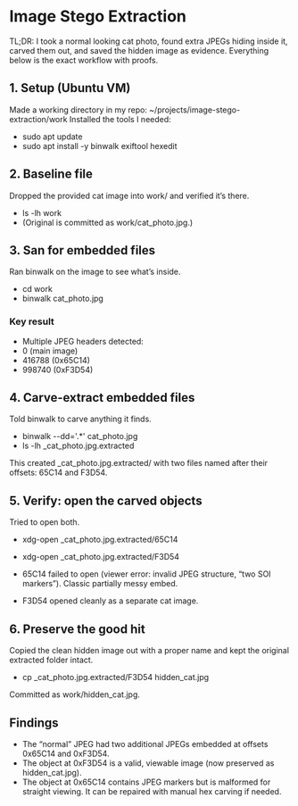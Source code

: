 # Image Stego Extraction
TL;DR: I took a normal looking cat photo, found extra JPEGs hiding inside it, carved them out, and saved the hidden image as evidence. Everything below is the exact workflow with proofs.

## 1. Setup (Ubuntu VM)
Made a working directory in my repo: ~/projects/image-stego-extraction/work
Installed the tools I needed:
- sudo apt update
- sudo apt install -y binwalk exiftool hexedit

## 2. Baseline file
Dropped the provided cat image into work/ and verified it’s there.
- ls -lh work
- (Original is committed as work/cat_photo.jpg.)

## 3. San for embedded files
Ran binwalk on the image to see what’s inside.
- cd work
- binwalk cat_photo.jpg

### Key result
- Multiple JPEG headers detected:
- 0 (main image)
- 416788 (0x65C14)
- 998740 (0xF3D54)

## 4. Carve-extract embedded files
Told binwalk to carve anything it finds.
- binwalk --dd='.*' cat_photo.jpg
- ls -lh _cat_photo.jpg.extracted

This created _cat_photo.jpg.extracted/ with two files named after their offsets: 65C14 and F3D54.

## 5. Verify: open the carved objects
Tried to open both.
- xdg-open _cat_photo.jpg.extracted/65C14
- xdg-open _cat_photo.jpg.extracted/F3D54

- 65C14 failed to open (viewer error: invalid JPEG structure, “two SOI markers”). Classic partially messy embed.
- F3D54 opened cleanly as a separate cat image.

## 6. Preserve the good hit
Copied the clean hidden image out with a proper name and kept the original extracted folder intact.
- cp _cat_photo.jpg.extracted/F3D54 hidden_cat.jpg

Committed as work/hidden_cat.jpg.

## Findings
- The “normal” JPEG had two additional JPEGs embedded at offsets 0x65C14 and 0xF3D54.
- The object at 0xF3D54 is a valid, viewable image (now preserved as hidden_cat.jpg).
- The object at 0x65C14 contains JPEG markers but is malformed for straight viewing. It can be repaired with manual hex carving if needed.
